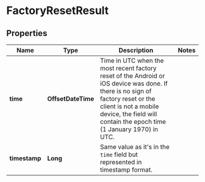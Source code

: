 

# FactoryResetResult


## Properties

| Name | Type | Description | Notes |
|------------ | ------------- | ------------- | -------------|
|**time** | **OffsetDateTime** | Time in UTC when the most recent factory reset of the Android or iOS device was done.  If there is no sign of factory reset or the client is not a mobile device, the field will contain the epoch time (1 January 1970) in UTC.  |  |
|**timestamp** | **Long** | Same value as it's in the `time` field but represented in timestamp format. |  |




